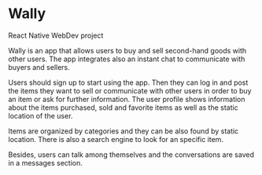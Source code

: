 # Wally

React Native WebDev project

Wally is an app that allows users to buy and sell second-hand goods with other users. The app integrates also an instant chat to communicate with buyers and sellers.

Users should sign up to start using the app. Then they can log in and post the items they want to sell or communicate with other users in order to buy an item or ask for further information. The user profile shows information about the items purchased, sold and favorite items as well as the static location of the user.

Items are organized by categories and they can be also found by static location. There is also a search engine to look for an specific item.

Besides, users can talk among themselves and the conversations are saved in a messages section.
